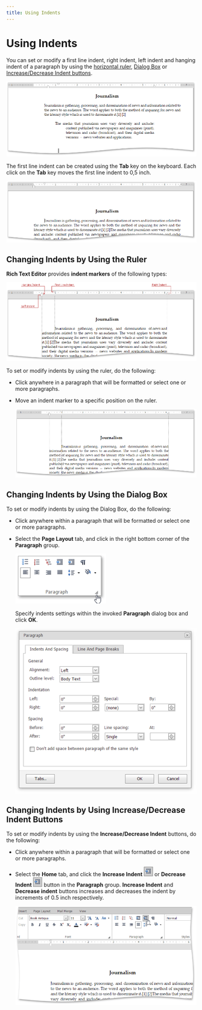 ```yaml
---
title: Using Indents
---
```

# Using Indents
You can set or modify a first line indent, right indent, left indent and hanging indent of a paragraph by using the [horizontal ruler](#ruler), [Dialog Box](#dialog_box) or [Increase/Decrease Indent buttons](#buttons).

![EUD_ASPxRichEdit_Indents_ExampleIndents-2](../../../images/Img117958.png)

The first line indent can be created using the **Tab** key on the keyboard. Each click on the **Tab** key moves the first line indent to 0,5 inch.

![EUD_ASPxRichEdit_Indents_FirstLineIndentExample](../../../images/Img117959.png)

## <a name="ruler"/>Changing Indents by Using the Ruler
**Rich Text Editor** provides **indent markers** of the following types:

![EUD_ASPxRichEdit_IndentMarkers](../../../images/Img117955.png)

To set or modify indents by using the ruler,  do the following:
* Click anywhere in a paragraph that will be formatted or select one or more paragraphs.
* Move an indent marker to a specific position on the ruler.
	
	![EUD_ASPxRichEdit_Indents_ExampleIndents-1](../../../images/Img117957.png)

## <a name="dialog_box"/>Changing Indents by Using the Dialog Box
To set or modify indents by using the Dialog Box,  do the following:
* Click anywhere within a paragraph that will be formatted or select one or more paragraphs.
* Select the **Page Layout** tab, and click in the right bottom corner of the **Paragraph** group.
	
	![EUD_ASPxRichEdit_Tabs_ParagraphGroupPointer](../../../images/Img117919.png)
	
	Specify indents settings within the invoked **Paragraph** dialog box and click **OK**.
	
	![EUD_ASPxRichEdit_Tabs_ParagraphDialogBox](../../../images/Img117920.png)

## <a name="buttons"/>Changing Indents by Using Increase/Decrease Indent Buttons
To set or modify indents by using the **Increase/Decrease Indent** buttons, do the following:
* Click anywhere within a paragraph that will be formatted or select one or more paragraphs.
* Select the **Home** tab, and click the  **Increase Indent** ![EUD_ASPxRichEdit_Home_IncreaseIndentButton](../../../images/Img117847.png) or **Decrease Indent** ![EUD_ASPxRichEdit_Home_DecreaseIndentButton](../../../images/Img117848.png) button in the **Paragraph** group. **Increase Indent** and **Decrease indent** buttons   increases and decreases the indent by increments of 0.5 inch respectively.
	
	![EUD_ASPxRichEdit_Indents_UsingIndentButtons](../../../images/Img117960.png)